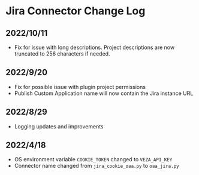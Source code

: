 # Jira Connector Change Log

## 2022/10/11
* Fix for issue with long descriptions. Project descriptions are now truncated to 256 characters if needed.

## 2022/9/20
* Fix for possible issue with plugin project permissions
* Publish Custom Application name will now contain the Jira instance URL

## 2022/8/29
* Logging updates and improvements

## 2022/4/18
* OS environment variable `COOKIE_TOKEN` changed to `VEZA_API_KEY`
* Connector name changed from `jira_cookie_oaa.py` to `oaa_jira.py`
